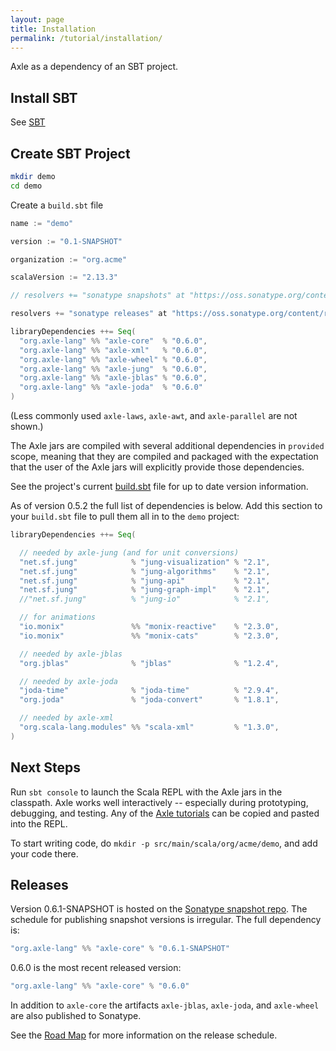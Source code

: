 ```yaml
---
layout: page
title: Installation
permalink: /tutorial/installation/
---
```


Axle as a dependency of an SBT project.

## Install SBT

See [SBT](http://www.scala-sbt.org/)

## Create SBT Project

```bash
mkdir demo
cd demo
```

Create a `build.sbt` file

```sbt
name := "demo"

version := "0.1-SNAPSHOT"

organization := "org.acme"

scalaVersion := "2.13.3"

// resolvers += "sonatype snapshots" at "https://oss.sonatype.org/content/repositories/snapshots"

resolvers += "sonatype releases" at "https://oss.sonatype.org/content/repositories/releases/"

libraryDependencies ++= Seq(
  "org.axle-lang" %% "axle-core"  % "0.6.0",
  "org.axle-lang" %% "axle-xml"   % "0.6.0",
  "org.axle-lang" %% "axle-wheel" % "0.6.0",
  "org.axle-lang" %% "axle-jung"  % "0.6.0",
  "org.axle-lang" %% "axle-jblas" % "0.6.0",
  "org.axle-lang" %% "axle-joda"  % "0.6.0"
)
```

(Less commonly used `axle-laws`, `axle-awt`, and `axle-parallel` are not shown.)

The Axle jars are compiled with several additional dependencies in `provided` scope,
meaning that they are compiled and packaged with the expectation that the user of the Axle
jars will explicitly provide those dependencies.

See the project's current [build.sbt](https://github.com/axlelang/axle/blob/master/build.sbt)
file for up to date version information.

As of version 0.5.2 the full list of dependencies is below.
Add this section to your `build.sbt` file to pull them all in to the `demo` project:

```sbt
libraryDependencies ++= Seq(

  // needed by axle-jung (and for unit conversions)
  "net.sf.jung"            % "jung-visualization" % "2.1",
  "net.sf.jung"            % "jung-algorithms"    % "2.1",
  "net.sf.jung"            % "jung-api"           % "2.1",
  "net.sf.jung"            % "jung-graph-impl"    % "2.1",
  //"net.sf.jung"          % "jung-io"            % "2.1",

  // for animations
  "io.monix"               %% "monix-reactive"    % "2.3.0",
  "io.monix"               %% "monix-cats"        % "2.3.0",

  // needed by axle-jblas
  "org.jblas"              % "jblas"              % "1.2.4",

  // needed by axle-joda
  "joda-time"              % "joda-time"          % "2.9.4",
  "org.joda"               % "joda-convert"       % "1.8.1",

  // needed by axle-xml
  "org.scala-lang.modules" %% "scala-xml"         % "1.3.0",
)
```

## Next Steps

Run `sbt console` to launch the Scala REPL with the Axle jars in the classpath.
Axle works well interactively -- especially during prototyping, debugging, and testing.
Any of the [Axle tutorials](/tutorial/) can be copied and pasted into the REPL.

To start writing code, do `mkdir -p src/main/scala/org/acme/demo`, and add your code there.

## Releases

Version 0.6.1-SNAPSHOT is hosted on the [Sonatype snapshot repo](https://oss.sonatype.org/content/repositories/snapshots).
The schedule for publishing snapshot versions is irregular.
The full dependency is:

```sbt
"org.axle-lang" %% "axle-core" % "0.6.1-SNAPSHOT"
```

0.6.0 is the most recent released version:

```sbt
"org.axle-lang" %% "axle-core" % "0.6.0"
```

In addition to `axle-core` the artifacts `axle-jblas`, `axle-joda`, and `axle-wheel`
are also published to Sonatype.

See the [Road Map](/road_map/) for more information on the release schedule.
